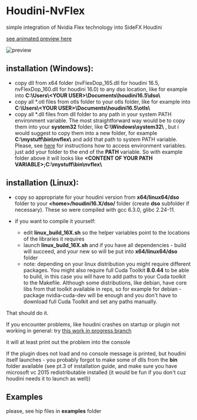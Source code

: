 # Houdini-NvFlex
simple integration of Nvidia Flex technology into SideFX Houdini

[see animated preview here](https://i.imgur.com/rKzsk49.gifv)

![preview](https://i.imgur.com/rKzsk49.gif)

## installation (Windows):
* copy dll from x64 folder (nvFlexDop_165.dll for houdini 16.5, nvFlexDop_160.dll for houdini 16.0) to any dso location, like for example into **C:\Users\\\<YOUR USER\>\Documents\houdini16.5\dso\\**
* copy all *.otl files from otls folder to your otls folder, like for example into **C:\Users\\\<YOUR USER\>\Documents\houdini16.5\otls\\**
* copy all *.dll files from dll folder to any path in your system PATH environment variable.
The most straightforward way would be to copy them into your **system32** folder, like **C:\Windows\system32\\** ,
but i would suggest to copy them into a new folder, for example **C:\mystuff\bin\nvflex\\** and add that path to system PATH variable. 
Please, see [here](https://superuser.com/questions/949560/how-do-i-set-system-environment-variables-in-windows-10) for instructions how to access environment variables.
just add your folder to the end of the **PATH** variable. So with example folder above it will looks like **\<CONTENT OF YOUR PATH VARIABLE\>;C:\mystuff\bin\nvflex\\**

## installation (Linux):
* copy so appropriate for your houdini version from **x64/linux64/dso** folder to your **\<home\>/houdini16.X/dso/** folder (create **dso** subfolder if necessary). These so were compiled with gcc 6.3.0, glibc 2.24-11.

* if you want to compile it yourself:
  * edit **linux_build_16X.sh** so the helper variables point to the locations of the libraries it requires
  * launch **linux_build_16X.sh** and if you have all dependencies - build will succeed, and your new so will be put into **x64/linux64/dso** folder
  * note: depending on your linux distribution you might require different packages. You might also require full Cuda Toolkit **8.0.44** to be able to build, in this case you will have to add paths to your Cuda toolkit to the Makefile. Although some distributions, like debian, have core libs from that toolkit available in reps, so for example for debian - package nvidia-cuda-dev will be enough and you don't have to download full Cuda Toolkit and set any paths manually.

That should do it.


If you encounter problems, like houdini crashes on startup or plugin not working in general: try [this work in progress branch](https://github.com/pedohorse/Houdini-NvFlex/tree/work-in-progress)

it will at least print out the problem into the console

If the plugin does not load and no console message is printed, but houdini itself launches - you probably forgot to make some of dlls from the **bin** folder available (see pt.3 of installation guide, and make sure you have microsoft vc 2015 redistributable installed (it would be fun if you don't cuz houdini needs it to launch as well))

## Examples

please, see hip files in **examples** folder
